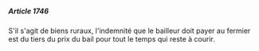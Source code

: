 ##### Article 1746

S'il s'agit de biens ruraux, l'indemnité que le bailleur doit payer au fermier est du tiers du prix du bail pour tout le temps qui reste à courir.

